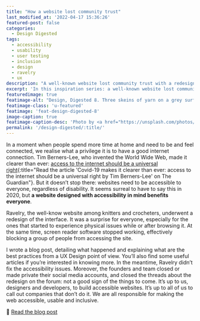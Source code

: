 ```yaml
---
title: "How a website lost community trust"
last_modified_at: '2022-04-17 15:36:26'
featured-post: false
categories:
  - Design Digested
tags:
  - accessibility
  - usability
  - user testing
  - inclusion
  - design
  - ravelry
  - ux
description: "A well-known website lost community trust with a redesign that didn't take into account its users with disabilities."
excerpt: 'In this inspiration series: a well-known website lost community trust with a redesign that didn’t take into account its users with disabilities.'
featuredimage: true
featimage-alt: "Design, Digested 8. Three skeins of yarn on a grey surface with the writing 'How a website lost community trust'."
featimage-class: 'u-featured'
featimage: 'feat-design-digested-8'
image-caption: true
featimage-caption-desc: 'Photo by <a href="https://unsplash.com/photos/IcvR0jFbsz0">Tara Evans</a>, composition by Silvia Maggi'
permalink: '/design-digested/:title/'
---
```

In a moment when people spend more time at home and need to be and feel connected, we realise what a privilege it is to have a good internet connection. Tim Berners-Lee, who invented the World Wide Web, made it clearer than ever: [access to the internet should be a universal right](https://www.theguardian.com/commentisfree/2020/jun/04/covid-19-internet-universal-right-lockdown-online){:title="Read the article 'Covid-19 makes it clearer than ever: access to the internet should be a universal right by Tim Berners-Lee' on The Guardian"}. But it doesn’t stop there: websites need to be accessible to everyone, regardless of disability. It seems surreal to have to say this in 2020, but **a website designed with accessibility in mind benefits everyone**.

Ravelry, the well-know website among knitters and crocheters, underwent a redesign of the interface. It was a surprise for everyone, especially for the ones that started to experience physical issues while or after browsing it. At the same time, screen reader software stopped working, effectively blocking a group of people from accessing the site.

I wrote a blog post, detailing what happened and explaining what are the best practices from a UX Design point of view. You’ll also find some useful articles if you’re interested in knowing more. In the meantime, Ravelry didn’t fix the accessibility issues. Moreover, the founders and team closed or made private their social media accounts, and closed the threads about the redesign on the forum: not a good sign of the things to come. It’s up to us, designers and developers, to build accessible websites. It’s up to all of us to call out companies that don’t do it. We are all responsible for making the web accessible, usable and inclusive.

<p class="detached">🔗 <a href="/design/ravelry-rebranding/">Read the blog post</a></p>
